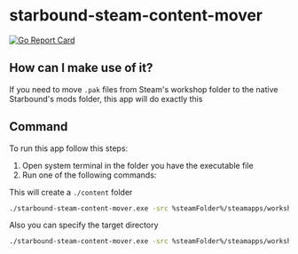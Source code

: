 # starbound-steam-content-mover

[![Go Report Card](https://goreportcard.com/badge/github.com/gigavova/starbound-steam-content-mover)](https://goreportcard.com/report/github.com/gigavova/starbound-steam-content-mover)

## How can I make use of it?

If you need to move `.pak` files from Steam's workshop folder to the native Starbound's mods folder, this app will do exactly this

## Command

To run this app follow this steps:

1. Open system terminal in the folder you have the executable file
2. Run one of the following commands:

This will create a `./content` folder

```bash
./starbound-steam-content-mover.exe -src %steamFolder%/steamapps/workshop/content/211820
```

Also you can specify the target directory

```bash
./starbound-steam-content-mover.exe -src %steamFolder%/steamapps/workshop/content/211820 -%userprofile%/Downloads
```
